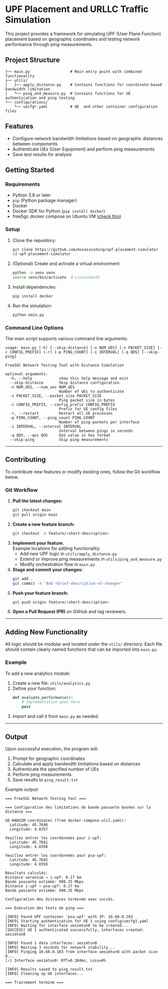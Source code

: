 # UPF Placement and URLLC Traffic Simulation
This project provides a framework for simulating UPF (User Plane Function) placement based on geographic coordinates and testing network performance through ping measurements.

## Project Structure
```
├── main.py                  # Main entry point with combined functionality
├── utils/
│   ├── apply_distance.py    # Contains functions for coordinate-based bandwidth limitation
│   └── ping_and_measure.py  # Contains functions for UE authentication and ping testing
└── configurations/
    └── uecfg*.yaml          # UE  and other container configuration files
```

## Features
- Configure network bandwidth limitations based on geographic distances between components
- Authenticate UEs (User Equipment) and perform ping measurements
- Save test results for analysis

## Getting Started
### Requirements
- Python 3.8 or later
- `pip` (Python package manager)
- Docker
- Docker SDK for Python (`pip install docker`)
- free5gc docker compose on Ubuntu VM ([check this](https://lobna.me/setting-up-the-environment-for-free5gc))

### Setup
1. Clone the repository:
    ```bash
    git clone https://github.com/minaiscoding/upf-placement-simulator
    cd upf-placement-simulator
    ```
2. (Optional) Create and activate a virtual environment:
    ```bash
    python -m venv venv
    source venv/bin/activate  # Linux/macOS
    ```
3. Install dependencies:
    ```bash
    pip install docker
    ```
4. Run the simulation:
    ```bash
    python main.py
    ```

### Command Line Options
The main script supports various command line arguments:

```
usage: main.py [-h] [--skip-distance] [-n NUM_UES] [-s PACKET_SIZE] [-c CONFIG_PREFIX] [-r] [-p PING_COUNT] [-i INTERVAL] [-q QOS] [--skip-ping]

Free5GC Network Testing Tool with Distance Simulation

optional arguments:
  -h, --help            show this help message and exit
  --skip-distance       Skip distance configuration
  -n NUM_UES, --num_ues NUM_UES
                        Number of UEs to authenticate
  -s PACKET_SIZE, --packet_size PACKET_SIZE
                        Ping packet size in bytes
  -c CONFIG_PREFIX, --config_prefix CONFIG_PREFIX
                        Prefix for UE config files
  -r, --restart         Restart all UE processes
  -p PING_COUNT, --ping_count PING_COUNT
                        Number of ping packets per interface
  -i INTERVAL, --interval INTERVAL
                        Interval between pings in seconds
  -q QOS, --qos QOS     QoS value in hex format
  --skip-ping           Skip ping measurements
```

---
## Contributing
To contribute new features or modify existing ones, follow the Git workflow below.

### Git Workflow
1. **Pull the latest changes:**
    ```bash
    git checkout main
    git pull origin main
    ```
2. **Create a new feature branch:**
    ```bash
    git checkout -b feature/<short-description>
    ```
3. **Implement your feature.**  
   Example locations for adding functionality:
   - Add new UPF logic in `utils/apply_distance.py`
   - Extend or improve ping measurements in `utils/ping_and_measure.py`
   - Modify orchestration flow in `main.py`
4. **Stage and commit your changes:**
    ```bash
    git add .
    git commit -m "Add <brief-description-of-change>"
    ```
5. **Push your feature branch:**
    ```bash
    git push origin feature/<short-description>
    ```
6. **Open a Pull Request (PR)** on GitHub and tag reviewers.

---
## Adding New Functionality
All logic should be modular and located under the `utils/` directory. Each file should contain clearly named functions that can be imported into `main.py`.

### Example
To add a new analytics module:
1. Create a new file: `utils/analytics.py`
2. Define your function:
    ```python
    def evaluate_performance():
        # Implementation goes here
        pass
    ```
3. Import and call it from `main.py` as needed.

---
## Output
Upon successful execution, the program will:
1. Prompt for geographic coordinates
2. Calculate and apply bandwidth limitations based on distances
3. Authenticate the specified number of UEs
4. Perform ping measurements
5. Save results to `ping_result.txt`

Example output:
```
=== Free5GC Network Testing Tool ===

=== Configuration des limitations de bande passante basées sur la distance ===

UE-RANSIM coordinates (from docker-compose-ulcl.yaml):
  Latitude: 45.7640
  Longitude: 4.8357

Veuillez entrer les coordonnées pour i-upf:
  Latitude: 45.7641
  Longitude: 4.8358

Veuillez entrer les coordonnées pour psa-upf:
  Latitude: 45.7642
  Longitude: 4.8359

Résultats calculés:
Distance ueransim → i-upf: 0.17 km
Bande passante estimée: 998.35 Mbps
Distance i-upf → psa-upf: 0.17 km
Bande passante estimée: 998.35 Mbps

Configuration des distances terminée avec succès.

=== Exécution des tests de ping ===

[INFO] Found UPF container 'psa-upf' with IP: 10.60.0.103
[INFO] Starting authentication for UE 1 using config/uecfg1.yaml
[INFO] Waiting for interface uesimtun0 to be created...
[SUCCESS] UE 1 authenticated successfully, interfaces created: uesimtun0

[INFO] Found 1 data interfaces: uesimtun0
[INFO] Waiting 3 seconds for network stability...
[INFO] Pinging 10.60.0.103 from interface uesimtun0 with packet size 8...
[✓] Interface uesimtun0: RTT=0.384ms, Loss=0%

[INFO] Results saved to ping_result.txt
[INFO] Cleaning up UE interfaces...

=== Traitement terminé ===
```
